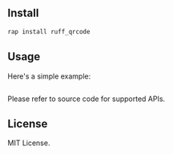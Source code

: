 

## Install

```sh
rap install ruff_qrcode
```

## Usage

Here's a simple example:

```js

```

Please refer to source code for supported APIs.

## License

MIT License.

